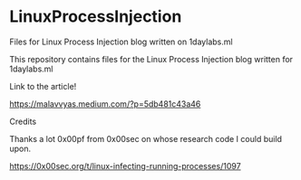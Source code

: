 # LinuxProcessInjection
Files for Linux Process Injection blog written on 1daylabs.ml


This repository contains files for the Linux Process Injection blog written for 1daylabs.ml

Link to the article!

https://malavvyas.medium.com/?p=5db481c43a46

Credits

Thanks a lot 0x00pf from 0x00sec on whose research code I could build upon.

https://0x00sec.org/t/linux-infecting-running-processes/1097
